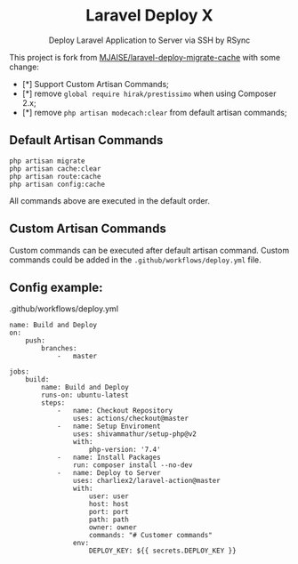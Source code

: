 <div align="center">

# Laravel Deploy X

Deploy Laravel Application to Server via SSH by RSync

</div>

This project is fork from  [MJAISE/laravel-deploy-migrate-cache](https://github.com/MJAISE/laravel-deploy-migrate-cache) with some change:

- [*] Support Custom Artisan Commands;
- [*] remove `global require hirak/prestissimo` when using Composer 2.x;
- [*] remove `php artisan modecach:clear` from default artisan commands;

## Default Artisan Commands
```
php artisan migrate 
php artisan cache:clear 
php artisan route:cache
php artisan config:cache
```
All commands above are executed in the default order.

## Custom Artisan Commands
 Custom commands can be executed after default artisan command. Custom commands could be added in the `.github/workflows/deploy.yml` file.


## Config example:

.github/workflows/deploy.yml

```
name: Build and Deploy
on:
    push:
        branches:
            -   master

jobs:
    build:
        name: Build and Deploy
        runs-on: ubuntu-latest
        steps:
            -   name: Checkout Repository
                uses: actions/checkout@master
            -   name: Setup Enviroment
                uses: shivammathur/setup-php@v2
                with:
                    php-version: '7.4'
            -   name: Install Packages
                run: composer install --no-dev
            -   name: Deploy to Server
                uses: charliex2/laravel-action@master
                with:
                    user: user
                    host: host
                    port: port
                    path: path
                    owner: owner
                    commands: "# Customer commands"
                env:
                    DEPLOY_KEY: ${{ secrets.DEPLOY_KEY }}
```
